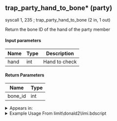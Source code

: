 ## trap_party_hand_to_bone* (party)

syscall 1, 235 ; trap_party_hand_to_bone (2 in, 1 out)

Return the bone ID of the hand of the party member

#### Input parameters
| Name | Type | Description
|------|------|------------
| hand   | int   | Hand to check


#### Return Parameters
| Name | Type
|------|-----
| bone_id   | int   


<details>
	<summary>Appears in:</summary>
| filename | Entity (obj)
|----------|-------------
| limit\donald2\limi.bdscript       |           
| limit\donald2_wi\limi.bdscript       |           
| limit\goofy2\limi.bdscript       |           
| limit\goofy2_wi\limi.bdscript       |           
| limit\riku\limi.bdscript       |           
| limit\trinity\limi.bdscript       |           
| limit\trinity_wi\limi.bdscript       |           
| obj\P_CA000\p_ca.bdscript       | ((P) Jack Sparrow)          
| obj\P_CA000_HUMAN\p_ca.bdscript       | ((P) Jack Sparrow (human))          
| obj\P_CA000_HUMAN_LOW\p_ca.bdscript       | ((P) Jack Sparrow (human) (LOW))          
| obj\P_CA000_LOW\p_ca.bdscript       | ((P) Jack Sparrow (LOW))          
| obj\P_EX030\p_ex.bdscript       | ((P) Goofy)          
| obj\P_EX030_NM\p_ex.bdscript       | ((P) Goofy (NM))          
| obj\P_EX030_TR\p_ex.bdscript       | ((N) Goofy (TR))          
| obj\P_EX030_XM\p_ex.bdscript       | ((P) Goofy (XM))          
| obj\P_EX100_KH1F\limi.bdscript       | ((P) Sora (Limit))          
| obj\P_EX100_NM_KH1F\limi.bdscript       | ((P) Sora (NM) (Limit))          
| obj\P_EX100_TR_KH1F\limi.bdscript       | ((P) Sora (TR) (Limit))          
| obj\P_EX100_WI_KH1F\limi.bdscript       | ((P) Sora (WI) (Limit))          
| obj\P_EX100_XM_KH1F\limi.bdscript       | ((P) Sora (XM) (Limit))          
| obj\P_TR000\p_tr.bdscript       | ((P) Tron)          
| obj\P_WI030\p_ex.bdscript       | ((P) Goofy (WI))          

</details>

<details>
	<summary>Example Usage From limit\donald2\limi.bdscript</summary>
L4229:
 popToSp 4
 popToSp 8
 popToSp 0
 pushFromPSp 12
 pushFromFSp 8
 fetchValue 4
 gosub 12, L221
 pushFromFSp 0
 syscall 1, 161 ; trap_obj_is_attach (1 in, 1 out)
 eqz 
 jz L4279
 pushFromPSp 12
 pushFromFSp 0
 syscall 1, 126 ; trap_obj_motion_sync (2 in, 0 out)
 pushFromFSp 0
 pushFromPSp 12
 pushFromPSp 12
 pushFromFSp 4
 syscall 1, 235 ; trap_party_hand_to_bone (2 in, 1 out)
 pushImm 0
 pushImm 0
 pushImm 0
 syscall 1, 18 ; trap_obj_attach (6 in, 0 out)
 jmp L4279
</details>

